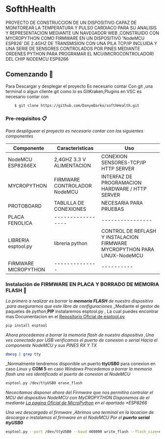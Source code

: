 # SofthHealth 
PROYECTO DE CONSTRUCCION DE UN DISPOSITIVO CAPAZ DE MONITOREAR LA TEMPERATURA Y 
PULSO CARDIACO PARA SU ANALISIS Y REPRESENTACION MEDIANTE UN NAVEGADOR WEB ,CONSTRUIDO CON MYCROPYTHON COMO FIRMWARE 
EN UN DISPOSITIVO  'NodeMCU ESP826' DE  2.4GHZ DE TRANSMISION CON UNA PILA TCP/IP INCLUIDA Y UNA SERIE DE SENSORES CONTROLADOS
POR PINES MEDIANTE ORDENES PYTHON PARA PROGRAMAR EL MCU(MICROCONTROLADOR) DEL CHIP NODEMCU ESP8266

## Comenzando 🚀
Para Descargar y desplegar el proyecto Es necesario contar Con git ,una terminal o algun cliente git como lo es GitKraken,Plugins en VSC
es necesario contar con
```bash
    $ git clone https://github.com/DanyeDarko/softhHealth.git
 ```
 ### Pre-requisitos 📋

_Para despliguear el proyecto  es necesario contar con los siguientes componentes_



| Componente | Caracteristicas | Uso |
| ----- | ---- | ----- | 
| NodeMCU ESP8266EX | 2,4GHZ 3.3 V ALIMENTACION  | CONEXION SENSORES-TCP/IP HTTP SERVER |
| MYCROPYTHON |FIRMWARE CONTROLADOR NodeMCU  | INTERFAZ DE PROGRAMACION HARDWARE / HTTP SERVER |
| PROTOBOARD | TABLILLA DE CONEXIONES | NECESARIA PARA PRUEBAS |
| PLACA FENOLICA | -----------------|----------------|
|LIBRERIA esptool.py|libreria python |CONTROL DE REFLASH Y INSTALACION FIRMWARE  MYCROPYTHON PARA LINUX-NodeMCU | 
|FIRMWARE MICROPYTHON |--------------|----------|

### Instalación de FIRMWARE EN PLACA Y BORRADO DE MEMORIA FLASH 🔧

_Lo primero a realizar es borrar la **memoria FLASH** de nuestro dispositivo ,para asegurarnos que este libre 
de configuraciones_
_Mediante el gestor de paquetes de *python*,**PIP** instalaremos esptool.py , La cual puedes encontrar mas Documentacion en el [Repositorio Oficial de esptool.py](https://github.com/espressif/esptool/blob/master/esptool.py)

```bash
pip install esptool
```
_Ahora procedemos a borrar la memoria flash de nuestro dispositivo ,Una ves conectado por USB verificamos el puerto de conexion o serial Hacia el componente *NodeMCU* y sus PINES RX Y TX_
```bash
dmesg | grep tty
```
_Normalmente tendremos disponible un puerto **ttyUSB0** para conexion en caso *Linux*  y **COM 5** en caso  *Windows* 
_Procedemos a borrar la memoria flash una ves identificado el puerto de conexion al *NodeMCU*_

```bash
esptool.py /dev/ttyUSB0 erase_flash
```
_Nececitamos disponer ahora del *Firmware* que nos permitira controlar el MCU del dispositivo *NodeMCU* con MyCROPYTHON_
_Disponemos de el mediante [La pagina Oficial de MicroPython](https://micropython.org/download) en el apartado **ESP8266*_

_Una vez descargado el firmware ,Abrimos una terminal en la locacion de descarga e instalamos el *firmware* en el *NodeMCU* Por el **puerto serial ttyUSB0**_

```bash
esptool.py --port /dev/ttyUSB0 --baud 460800 write_flash --flash_size=detect 0 esp8266-20170108-v1.11.7.bin
```
